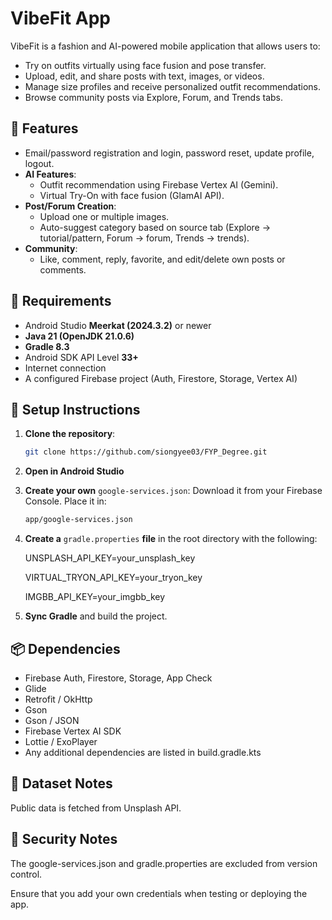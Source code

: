 # VibeFit App

VibeFit is a fashion and AI-powered mobile application that allows users to:
- Try on outfits virtually using face fusion and pose transfer.
- Upload, edit, and share posts with text, images, or videos.
- Manage size profiles and receive personalized outfit recommendations.
- Browse community posts via Explore, Forum, and Trends tabs.

## 📱 Features

- Email/password registration and login, password reset, update profile, logout.
- **AI Features**:
  - Outfit recommendation using Firebase Vertex AI (Gemini).
  - Virtual Try-On with face fusion (GlamAI API).
- **Post/Forum Creation**:
  - Upload one or multiple images.
  - Auto-suggest category based on source tab (Explore → tutorial/pattern, Forum → forum, Trends → trends).
- **Community**:
  - Like, comment, reply, favorite, and edit/delete own posts or comments.

## 🔧 Requirements

- Android Studio **Meerkat (2024.3.2)** or newer
- **Java 21 (OpenJDK 21.0.6)**  
- **Gradle 8.3**  
- Android SDK API Level **33+**
- Internet connection
- A configured Firebase project (Auth, Firestore, Storage, Vertex AI)

## 🚀 Setup Instructions

1. **Clone the repository**:
   ```bash
   git clone https://github.com/siongyee03/FYP_Degree.git
2. **Open in Android Studio**
3. **Create your own** `google-services.json`:
   Download it from your Firebase Console.
   Place it in:
   ```bash
   app/google-services.json
4. **Create a** `gradle.properties` **file** in the root directory with the following:
   
   UNSPLASH_API_KEY=your_unsplash_key
   
   VIRTUAL_TRYON_API_KEY=your_tryon_key
   
   IMGBB_API_KEY=your_imgbb_key

5. **Sync Gradle** and build the project.

## 📦 Dependencies
- Firebase Auth, Firestore, Storage, App Check
- Glide
- Retrofit / OkHttp
- Gson
- Gson / JSON
- Firebase Vertex AI SDK
- Lottie / ExoPlayer
- Any additional dependencies are listed in build.gradle.kts

## 📁 Dataset Notes
Public data is fetched from Unsplash API.

## 🔐 Security Notes
The google-services.json and gradle.properties are excluded from version control.  

Ensure that you add your own credentials when testing or deploying the app.
